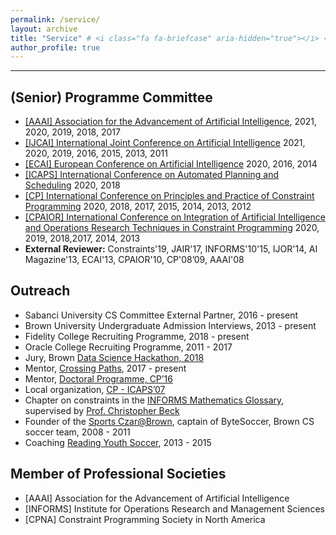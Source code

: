 ```yaml
---
permalink: /service/
layout: archive
title: "Service" # <i class="fa fa-briefcase" aria-hidden="true"></i> <i class="fa fa-globe" aria-hidden="true"></i> 
author_profile: true
---
```


---

## (Senior) Programme Committee

- [[AAAI] Association for the Advancement of Artificial Intelligence](https://www.aaai.org/), 2021, 2020, 2019, 2018, 2017
- [[IJCAI] International Joint Conference on Artificial Intelligence](http://ijcai.org/) 2021, 2020, 2019, 2016, 2015, 2013, 2011
- [[ECAI] European Conference on Artificial Intelligence](http://www.ecai2014.org/) 2020, 2016, 2014
- [[ICAPS] International Conference on Automated Planning and Scheduling](http://icaps18.icaps-conference.org/coplas/) 2020, 2018
- [[CP] International Conference on Principles and Practice of Constraint Programming](http://cp2013.a4cp.org/) 2020, 2018, 2017, 2015, 2014, 2013, 2012
- [[CPAIOR] International Conference on Integration of Artificial Intelligence and Operations Research Techniques in Constraint Programming](http://4c.ucc.ie/cpaior2014//) 2020, 2019, 2018,2017, 2014, 2013
- **External Reviewer:** Constraints'19, JAIR'17, INFORMS'10'15, IJOR'14, AI Magazine'13, ECAI'13, CPAIOR'10, CP'08’09, AAAI'08


## Outreach

- Sabanci University CS Committee External Partner, 2016 - present
- Brown University Undergraduate Admission Interviews, 2013 - present
- Fidelity College Recruiting Programme, 2018 - present
- Oracle College Recruiting Programme, 2011 - 2017
- Jury, Brown [Data Science Hackathon, 2018](https://browndatathon.devpost.com/) 
- Mentor, [Crossing Paths](https://www.kesisenyollar.org/), 2017 - present
- Mentor, [Doctoral Programme, CP’16](http://cp2016.a4cp.org/dates/doctoral.html)
- Local organization, [CP - ICAPS’07](https://archive.a4cp.org/cp2007/Welcome.html)
- Chapter on constraints in the [INFORMS Mathematics Glossary](https://glossary.informs.org/ver2/mpgwiki/index.php?title=Category:Constraint_Programming), supervised by [Prof. Christopher Beck](http://tidel.mie.utoronto.ca/beck.php)
- Founder of the [Sports Czar@Brown](http://cs.brown.edu/grad/misc/jobs/jobs.html#sport), captain of ByteSoccer, Brown CS soccer team, 2008 - 2011
- Coaching [Reading Youth Soccer](https://www.sportsmanager.us/readingyouthsoccer.htm), 2013 - 2015

## Member of Professional Societies

* [AAAI] Association for the Advancement of Artificial Intelligence
* [INFORMS] Institute for Operations Research and Management Sciences
* [CPNA] Constraint Programming Society in North America